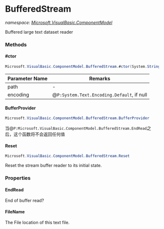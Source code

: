 ﻿# BufferedStream
_namespace: <a href="#" onClick="load('/docs/Microsoft.VisualBasic.ComponentModel/index.md')">Microsoft.VisualBasic.ComponentModel</a>_

Buffered large text dataset reader



### Methods

#### #ctor
```csharp
Microsoft.VisualBasic.ComponentModel.BufferedStream.#ctor(System.String,System.Text.Encoding,System.Int32)
```


|Parameter Name|Remarks|
|--------------|-------|
|path|-|
|encoding|@``P:System.Text.Encoding.Default``, if null|


#### BufferProvider
```csharp
Microsoft.VisualBasic.ComponentModel.BufferedStream.BufferProvider
```
当@``P:Microsoft.VisualBasic.ComponentModel.BufferedStream.EndRead``之后，这个函数将不会返回任何值

#### Reset
```csharp
Microsoft.VisualBasic.ComponentModel.BufferedStream.Reset
```
Reset the stream buffer reader to its initial state.


### Properties

#### EndRead
End of buffer read?
#### FileName
The File location of this text file.
